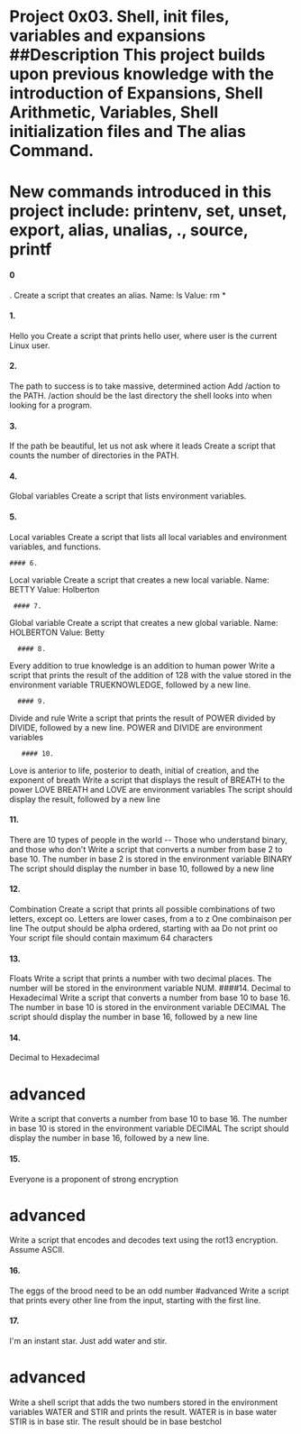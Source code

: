 # Project 0x03. Shell, init files, variables and expansions ##Description This project builds upon previous knowledge with the introduction of Expansions, Shell Arithmetic, Variables, Shell initialization files and The alias Command.

# New commands introduced in this project include: printenv, set, unset, export, alias, unalias, ., source, printf

#### 0
.<o> Create a script that creates an alias.
Name: ls
Value: rm *
#### 1. 
 Hello you Create a script that prints hello user, where user is the current Linux user.

 #### 2.
 The path to success is to take massive, determined action Add /action to the PATH. /action should be the last directory the shell looks into when looking for a program.
 
  #### 3.
 If the path be beautiful, let us not ask where it leads Create a script that counts the number of directories in the PATH.
  
   #### 4.
 Global variables Create a script that lists environment variables. 
   
   #### 5.
 Local variables Create a script that lists all local variables and environment variables, and functions.
   
    #### 6. 
 Local variable Create a script that creates a new local variable. Name: BETTY Value: Holberton
    
     #### 7. 
 Global variable Create a script that creates a new global variable. Name: HOLBERTON Value: Betty
     
      #### 8. 
 Every addition to true knowledge is an addition to human power Write a script that prints the result of the addition of 128 with the value stored in the environment variable TRUEKNOWLEDGE, followed by a new line. 
      
      #### 9.
 Divide and rule Write a script that prints the result of POWER divided by DIVIDE, followed by a new line. POWER and DIVIDE are environment variables
      
       #### 10. 
 Love is anterior to life, posterior to death, initial of creation, and the exponent of breath Write a script that displays the result of BREATH to the power LOVE
BREATH and LOVE are environment variables
The script should display the result, followed by a new line

#### 11.
 There are 10 types of people in the world -- Those who understand binary, and those who don't Write a script that converts a number from base 2 to base 10.
The number in base 2 is stored in the environment variable BINARY
The script should display the number in base 10, followed by a new line

#### 12.
 Combination Create a script that prints all possible combinations of two letters, except oo.
Letters are lower cases, from a to z
One combinaison per line
The output should be alpha ordered, starting with aa
Do not print oo
Your script file should contain maximum 64 characters

#### 13.
 Floats Write a script that prints a number with two decimal places. The number will be stored in the environment variable NUM. ####14. Decimal to Hexadecimal Write a script that converts a number from base 10 to base 16.
The number in base 10 is stored in the environment variable DECIMAL
The script should display the number in base 16, followed by a new line

#### 14. 
 Decimal to Hexadecimal
# advanced
Write a script that converts a number from base 10 to base 16.
The number in base 10 is stored in the environment variable DECIMAL
The script should display the number in base 16, followed by a new line.

#### 15.
 Everyone is a proponent of strong encryption
# advanced
Write a script that encodes and decodes text using the rot13 encryption. Assume ASCII.

#### 16. 
 The eggs of the brood need to be an odd number
#advanced
Write a script that prints every other line from the input, starting with the first line.

#### 17. 
 I'm an instant star. Just add water and stir.
# advanced
Write a shell script that adds the two numbers stored in the environment variables WATER and STIR and prints the result.
WATER is in base water
STIR is in base stir.
The result should be in base bestchol

